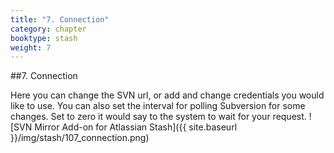 ```yaml
---
title: "7. Connection"
category: chapter
booktype: stash
weight: 7
---
```

##7. Connection

Here you can change the SVN url, or add and change credentials you would like to use.
You can also set the interval for polling Subversion for some changes. Set to zero it would say to the system to wait for your request.
![SVN Mirror Add-on for Atlassian Stash]({{ site.baseurl }}/img/stash/107_connection.png)

[](#up)